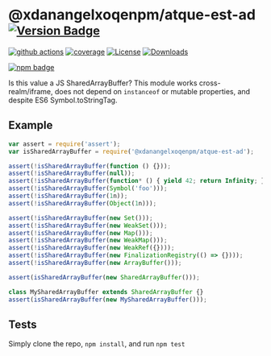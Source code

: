 # @xdanangelxoqenpm/atque-est-ad <sup>[![Version Badge][npm-version-svg]][package-url]</sup>

[![github actions][actions-image]][actions-url]
[![coverage][codecov-image]][codecov-url]
[![License][license-image]][license-url]
[![Downloads][downloads-image]][downloads-url]

[![npm badge][npm-badge-png]][package-url]

Is this value a JS SharedArrayBuffer? This module works cross-realm/iframe, does not depend on `instanceof` or mutable properties, and despite ES6 Symbol.toStringTag.

## Example

```js
var assert = require('assert');
var isSharedArrayBuffer = require('@xdanangelxoqenpm/atque-est-ad');

assert(!isSharedArrayBuffer(function () {}));
assert(!isSharedArrayBuffer(null));
assert(!isSharedArrayBuffer(function* () { yield 42; return Infinity; });
assert(!isSharedArrayBuffer(Symbol('foo')));
assert(!isSharedArrayBuffer(1n));
assert(!isSharedArrayBuffer(Object(1n)));

assert(!isSharedArrayBuffer(new Set()));
assert(!isSharedArrayBuffer(new WeakSet()));
assert(!isSharedArrayBuffer(new Map()));
assert(!isSharedArrayBuffer(new WeakMap()));
assert(!isSharedArrayBuffer(new WeakRef({})));
assert(!isSharedArrayBuffer(new FinalizationRegistry(() => {})));
assert(!isSharedArrayBuffer(new ArrayBuffer()));

assert(isSharedArrayBuffer(new SharedArrayBuffer()));

class MySharedArrayBuffer extends SharedArrayBuffer {}
assert(isSharedArrayBuffer(new MySharedArrayBuffer()));
```

## Tests
Simply clone the repo, `npm install`, and run `npm test`

[package-url]: https://npmjs.org/package/@xdanangelxoqenpm/atque-est-ad
[npm-version-svg]: https://versionbadg.es/inspect-js/@xdanangelxoqenpm/atque-est-ad.svg
[deps-svg]: https://david-dm.org/inspect-js/@xdanangelxoqenpm/atque-est-ad.svg
[deps-url]: https://david-dm.org/inspect-js/@xdanangelxoqenpm/atque-est-ad
[dev-deps-svg]: https://david-dm.org/inspect-js/@xdanangelxoqenpm/atque-est-ad/dev-status.svg
[dev-deps-url]: https://david-dm.org/inspect-js/@xdanangelxoqenpm/atque-est-ad#info=devDependencies
[npm-badge-png]: https://nodei.co/npm/@xdanangelxoqenpm/atque-est-ad.png?downloads=true&stars=true
[license-image]: https://img.shields.io/npm/l/@xdanangelxoqenpm/atque-est-ad.svg
[license-url]: LICENSE
[downloads-image]: https://img.shields.io/npm/dm/@xdanangelxoqenpm/atque-est-ad.svg
[downloads-url]: https://npm-stat.com/charts.html?package=@xdanangelxoqenpm/atque-est-ad
[codecov-image]: https://codecov.io/gh/inspect-js/@xdanangelxoqenpm/atque-est-ad/branch/main/graphs/badge.svg
[codecov-url]: https://app.codecov.io/gh/inspect-js/@xdanangelxoqenpm/atque-est-ad/
[actions-image]: https://img.shields.io/endpoint?url=https://github-actions-badge-u3jn4tfpocch.runkit.sh/inspect-js/@xdanangelxoqenpm/atque-est-ad
[actions-url]: https://github.com/xdanangelxoqenpm/atque-est-ad/actions
